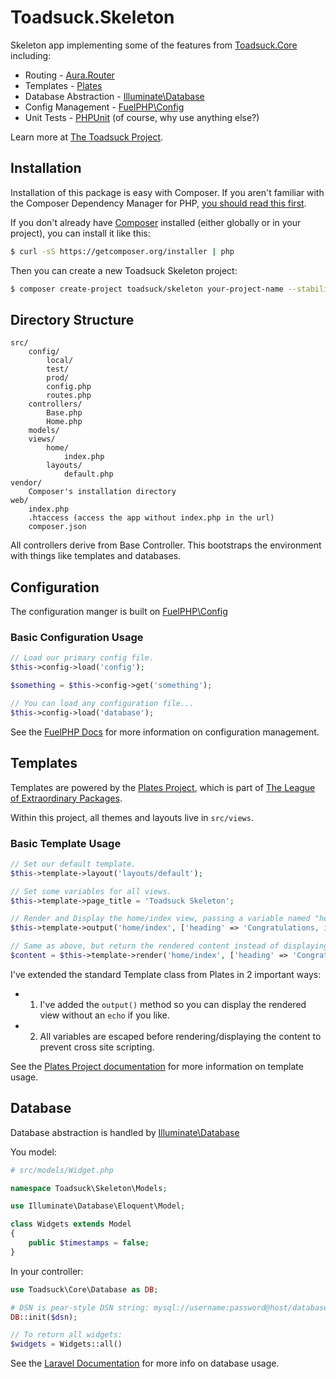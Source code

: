 # Toadsuck.Skeleton

Skeleton app implementing some of the features from [Toadsuck.Core](https://github.com/toadsuck/toadsuck-core) including:

- Routing - [Aura.Router](https://github.com/auraphp/Aura.Router)
- Templates - [Plates](http://platesphp.com/)
- Database Abstraction - [Illuminate\Database](https://github.com/illuminate/database)
- Config Management - [FuelPHP\Config](https://github.com/fuelphp/config)
- Unit Tests - [PHPUnit](https://github.com/sebastianbergmann/phpunit) (of course, why use anything else?)


Learn more at [The Toadsuck Project](http://toadsuck.github.io).

## Installation
Installation of this package is easy with Composer. If you aren't familiar with the Composer Dependency Manager for PHP, [you should read this first](https://getcomposer.org/doc/00-intro.md).

If you don't already have [Composer](https://getcomposer.org) installed (either globally or in your project), you can install it like this:

``` bash
$ curl -sS https://getcomposer.org/installer | php
```

Then you can create a new Toadsuck Skeleton project:

``` bash
$ composer create-project toadsuck/skeleton your-project-name --stability=dev
```

## Directory Structure

```
src/
	config/
		local/
		test/
		prod/
		config.php
		routes.php
	controllers/
		Base.php
		Home.php
	models/
	views/
		home/
			index.php
		layouts/
			default.php
vendor/
	Composer's installation directory
web/
	index.php
	.htaccess (access the app without index.php in the url)
	composer.json
```

All controllers derive from Base Controller. This bootstraps the environment with things like templates and databases.

## Configuration
The configuration manger is built on [FuelPHP\Config](https://github.com/fuelphp/config)

### Basic Configuration Usage

``` php
// Load our primary config file.
$this->config->load('config');

$something = $this->config->get('something');

// You can load any configuration file...
$this->config->load('database');

```

See the [FuelPHP Docs](https://github.com/fuelphp/config/blob/master/README.md) for more information on configuration management.

## Templates
Templates are powered by the [Plates Project](http://platesphp.com/), which is part of [The League of Extraordinary Packages](http://thephpleague.com/).

Within this project, all themes and layouts live in `src/views`.

### Basic Template Usage

``` php
// Set our default template.
$this->template->layout('layouts/default');

// Set some variables for all views.
$this->template->page_title = 'Toadsuck Skeleton';

// Render and Display the home/index view, passing a variable named "heading".
$this->template->output('home/index', ['heading' => 'Congratulations, it worked!']);

// Same as above, but return the rendered content instead of displaying.
$content = $this->template->render('home/index', ['heading' => 'Congratulations, it worked!']);
```

I've extended the standard Template class from Plates in 2 important ways:

- 1) I've added the `output()` method so you can display the rendered view without an `echo` if you like.
- 2) All variables are escaped before rendering/displaying the content to prevent cross site scripting.


See the [Plates Project documentation](http://platesphp.com/) for more information on template usage.
## Database
Database abstraction is handled by [Illuminate\Database](https://github.com/illuminate/database)

You model:

``` php
# src/models/Widget.php

namespace Toadsuck\Skeleton\Models;

use Illuminate\Database\Eloquent\Model;

class Widgets extends Model
{
	public $timestamps = false;
}
```

In your controller:

``` php
use Toadsuck\Core\Database as DB;

# DSN is pear-style DSN string: mysql://username:password@host/database
DB::init($dsn);

// To return all widgets:
$widgets = Widgets::all()
```

See the [Laravel Documentation](http://laravel.com/docs/database) for more info on database usage.
